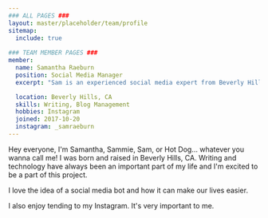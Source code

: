 ```yaml
---
### ALL PAGES ###
layout: master/placeholder/team/profile
sitemap:
  include: true
  
### TEAM MEMBER PAGES ###
member:
  name: Samantha Raeburn
  position: Social Media Manager
  excerpt: "Sam is an experienced social media expert from Beverly Hills, CA and is a major contributor to Somiibo's blog."

  location: Beverly Hills, CA
  skills: Writing, Blog Management
  hobbies: Instagram
  joined: 2017-10-20
  instagram: _samraeburn
---
```


Hey everyone, I'm Samantha, Sammie, Sam, or Hot Dog... whatever you wanna call me! I was born and raised in Beverly Hills, CA. Writing and technology have always been an important part of my life and I'm excited to be a part of this project.

I love the idea of a social media bot and how it can make our lives easier.

I also enjoy tending to my Instagram. It's very important to me.
